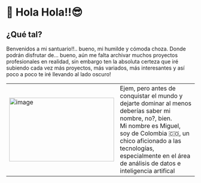 # 🥸 Hola Hola!!😎
## ¿Qué tal? <br>
Benvenidos a mi santuario!!.. bueno, mi humilde y cómoda choza. Donde podrán disfrutar de... bueno, aún me falta archivar muchos proyectos profesionales en realidad, sin embargo
ten la absoluta certeza que iré subiendo cada vez más proyectos, más variados, más interesantes y así poco a poco te iré llevando al lado oscuro! <br>
<table>
  <tr>
    <td>
      <img src="https://github.com/user-attachments/assets/889fad8d-362f-4a79-925d-409da55b426a" alt="image" width="280" height="170">
    </td>
    <td>
     Ejem, pero antes de conquistar el mundo y dejarte dominar al menos deberías saber mi nombre, no?, bien.<br> 
     Mi nombre es Miguel, soy de Colombia 🇨🇴, un chico aficionado a las tecnologías, especialmente en el área de análisis de datos e inteligencia artifical
      
  </td>
  </tr>
</table>

